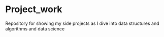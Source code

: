# Project_work
Repository for showing my side projects as I dive into data structures and algorithms and data science
